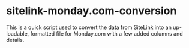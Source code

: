 # sitelink-monday.com-conversion
This is a quick script used to convert the data from SiteLink into an up-loadable,  formatted file for Monday.com with a few added columns and details. 
